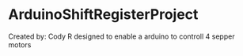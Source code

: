ArduinoShiftRegisterProject
===========================
Created by: Cody R
designed to enable a arduino to controll 4 sepper motors 
